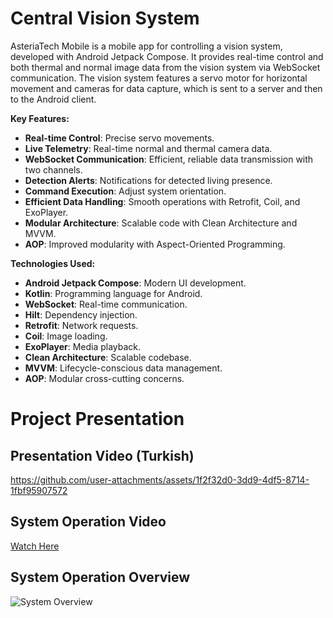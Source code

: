 # Central Vision System

AsteriaTech Mobile is a mobile app for controlling a vision system, developed with Android Jetpack Compose. It provides real-time control and both thermal and normal image data from the vision system via WebSocket communication. The vision system features a servo motor for horizontal movement and cameras for data capture, which is sent to a server and then to the Android client.

**Key Features:**
- **Real-time Control**: Precise servo movements.
- **Live Telemetry**: Real-time normal and thermal camera data.
- **WebSocket Communication**: Efficient, reliable data transmission with two channels.
- **Detection Alerts**: Notifications for detected living presence.
- **Command Execution**: Adjust system orientation.
- **Efficient Data Handling**: Smooth operations with Retrofit, Coil, and ExoPlayer.
- **Modular Architecture**: Scalable code with Clean Architecture and MVVM.
- **AOP**: Improved modularity with Aspect-Oriented Programming.

**Technologies Used:**
- **Android Jetpack Compose**: Modern UI development.
- **Kotlin**: Programming language for Android.
- **WebSocket**: Real-time communication.
- **Hilt**: Dependency injection.
- **Retrofit**: Network requests.
- **Coil**: Image loading.
- **ExoPlayer**: Media playback.
- **Clean Architecture**: Scalable codebase.
- **MVVM**: Lifecycle-conscious data management.
- **AOP**: Modular cross-cutting concerns.

# Project Presentation

## Presentation Video (Turkish)

https://github.com/user-attachments/assets/1f2f32d0-3dd9-4df5-8714-1fbf95907572





## System Operation Video
[Watch Here](https://github.com/user-attachments/assets/f27daf81-2f54-4b01-9a8d-2659113ff472)

## System Operation Overview
![System Overview](https://github.com/user-attachments/assets/a291569e-dd2d-4490-a906-365101d949e1)

